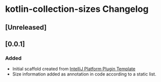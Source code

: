 <!-- Keep a Changelog guide -> https://keepachangelog.com -->

# kotlin-collection-sizes Changelog

## [Unreleased]

## [0.0.1]
### Added
- Initial scaffold created from [IntelliJ Platform Plugin Template](https://github.com/JetBrains/intellij-platform-plugin-template)
- Size information added as annotation in code according to a static list.